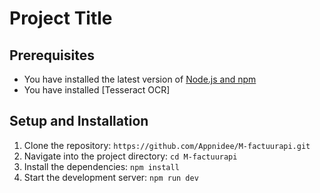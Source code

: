 # Project Title


## Prerequisites


* You have installed the latest version of [Node.js and npm](https://nodejs.org/en/download/)
* You have installed [Tesseract OCR]

## Setup and Installation

1. Clone the repository: `https://github.com/Appnidee/M-factuurapi.git`
2. Navigate into the project directory: `cd M-factuurapi`
3. Install the dependencies: `npm install`
5. Start the development server: `npm run dev`

